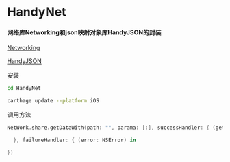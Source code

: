 # HandyNet

#### 网络库Networking和json映射对象库HandyJSON的封装

[Networking](https://github.com/3lvis/Networking)

[HandyJSON](https://github.com/alibaba/HandyJSON)

安装


``` bash
cd HandyNet

carthage update --platform iOS
```

调用方法

``` swift
NetWork.share.getDataWith(path: "", parama: [:], successHandler: { (getData: GetData) in

  }, failureHandler: { (error: NSError) in

})
```
